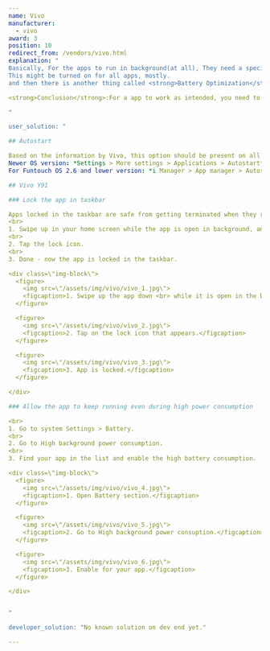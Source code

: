 ```yaml
---
name: Vivo
manufacturer:
  - vivo
award: 3
position: 10
redirect_from: /vendors/vivo.html
explanation: "
Basically, For the apps to run in background(at all), They need a special permission called <strong>Autostart</strong>.
This might be turned on for all apps, mostly.
and then there is another thing called <strong>Battery Optimization</strong>. Even though the "AutoStart" is turned on for a given app, the app may eventually will get killed without you turning off the Battery optimization.

<strong>Conclusion</strong>:For a app to work as intended, you need to enable AutoStart and disable Battery Optimization.

"

user_solution: "

## Autostart

Based on the information by Vivo, this option should be present on all Vivo phones.<br>
Newer OS version: *Settings > More settings > Applications > Autostart* to turn on/off the app switch.<br>
For Funtouch OS 2.6 and lower version: *i Manager > App manager > Autostart manager* to turn on/off the app switch.

## Vivo Y91

### Lock the app in taskbar

Apps locked in the taskbar are safe from getting terminated when they run on the background.
<br>
1. Swipe up in your home screen while the app is open in background, and swipe the app icon <strong>down</strong>.
<br>
2. Tap the lock icon.
<br>
3. Done - now the app is locked in the taskbar.

<div class=\"img-block\">
  <figure>
    <img src=\"/assets/img/vivo/vivo_1.jpg\">
    <figcaption>1. Swipe up the app down <br> while it is open in the background.</figcaption>
  </figure>

  <figure>
    <img src=\"/assets/img/vivo/vivo_2.jpg\">
    <figcaption>2. Tap on the lock icon that appears.</figcaption>
  </figure>

  <figure>
    <img src=\"/assets/img/vivo/vivo_3.jpg\">
    <figcaption>3. App is locked.</figcaption>
  </figure>

</div>

### Allow the app to keep running even during high power consumption

<br>
1. Go to system Settings > Battery.
<br>
2. Go to High background power consumption.
<br>
3. Find your app in the list and enable the high battery consumption.

<div class=\"img-block\">
  <figure>
    <img src=\"/assets/img/vivo/vivo_4.jpg\">
    <figcaption>1. Open Battery section.</figcaption>
  </figure>

  <figure>
    <img src=\"/assets/img/vivo/vivo_5.jpg\">
    <figcaption>2. Go to High background power consuption.</figcaption>
  </figure>

  <figure>
    <img src=\"/assets/img/vivo/vivo_6.jpg\">
    <figcaption>3. Enable for your app.</figcaption>
  </figure>

</div>


"

developer_solution: "No known solution on dev end yet."

---
```

